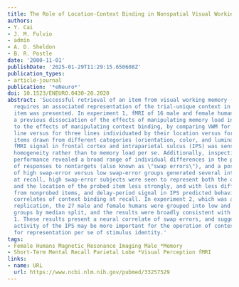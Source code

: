 ```yaml
---
title: The Role of Location-Context Binding in Nonspatial Visual Working Memory
authors:
- Y. Cai
- J. M. Fulvio
- admin
- A. D. Sheldon
- B. R. Postle
date: '2000-11-01'
publishDate: '2025-01-29T11:29:15.650608Z'
publication_types:
- article-journal
publication: '*eNeuro*'
doi: 10.1523/ENEURO.0430-20.2020
abstract: 'Successful retrieval of an item from visual working memory (VWM) often
  requires an associated representation of the trial-unique context in which that
  item was presented. In experiment 1, fMRI of 16 male and female humans replicated
  a previous dissociation of the effects of manipulating memory load in comparison
  to the effects of manipulating context binding, by comparing VWM for one oriented
  line versus for three lines individuated by their location versus for three \"heterogeneous\"
  items drawn from different categories (orientation, color, and luminance): delay-period
  fMRI signal in frontal cortex and intraparietal sulcus (IPS) was sensitive to stimulus
  homogeneity rather than to memory load per se. Additionally, inspection of behavioral
  performance revealed a broad range of individual differences in the probability
  of responses to nontargets (also known as \"swap errors\"), and a post hoc comparison
  of high swap-error versus low swap-error groups generated several intriguing results:
  at recall, high swap-error subjects were seen to represent both the orientation
  and the location of the probed item less strongly, and with less differentiation
  from nonprobed items, and delay-period signal in IPS predicted behavioral and neural
  correlates of context binding at recall. In experiment 2, which was a preregistered
  replication, the 27 male and female humans were grouped into low and high swap-error
  groups by median split, and the results were broadly consistent with experiment
  1. These results present a neural correlate of swap errors, and suggest that delay-period
  activity of the IPS may be more important for the operation of context binding than
  for representation per se of stimulus identity.'
tags:
- Female Humans Magnetic Resonance Imaging Male *Memory
- Short-Term Mental Recall Parietal Lobe *Visual Perception fMRI
links:
- name: URL
  url: https://www.ncbi.nlm.nih.gov/pubmed/33257529
---
```

